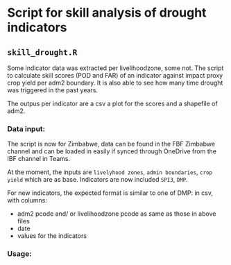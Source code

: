 # Script for skill analysis of drought indicators 

## `skill_drought.R`

Some indicator data was extracted per livelihoodzone, some not. The script to calculate skill scores (POD and FAR) of an indicator against impact proxy crop yield per adm2 boundary. 
It is also able to see how many time drought was triggered in the past years. 

The outpus per indicator are a csv a plot for the scores and a shapefile of adm2.


### Data input:

The script is now for Zimbabwe, data can be found in the FBF Zimbabwe channel and can be loaded in easily if synced through OneDrive from the IBF channel in Teams.

At the moment, the inputs are `livelyhood zones`, `admin boundaries`, `crop yield` which are as base. Indicators are now included `SPI3`, `DMP`.

For new indicators, the expected format is similar to one of DMP: in csv, with columns:
- adm2 pcode and/ or livelihoodzone pcode as same as those in above files
- date
- values for the indicators


### Usage:


